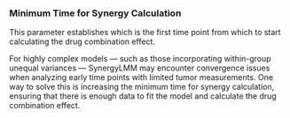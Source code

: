 ### Minimum Time for Synergy Calculation

This parameter establishes which is the first time point from which to start calculating the drug combination effect.

For highly complex models — such as those incorporating within-group unequal variances — SynergyLMM may encounter convergence issues when analyzing early time points with limited tumor measurements. One way to solve this is increasing the minimum time for synergy calculation, ensuring that there is enough data to fit the model and calculate the drug combination effect.